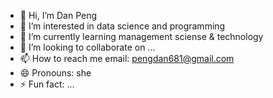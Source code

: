 - 👋 Hi, I’m Dan Peng
- 👀 I’m interested in data science and programming
- 🌱 I’m currently learning management sciense & technology
- 💞️ I’m looking to collaborate on ...
- 📫 How to reach me email: pengdan681@gmail.com
- 😄 Pronouns: she
- ⚡ Fun fact: ...

<!---
DanPeng681/DanPeng681 is a ✨ special ✨ repository because its `README.md` (this file) appears on your GitHub profile.
You can click the Preview link to take a look at your changes.
--->
